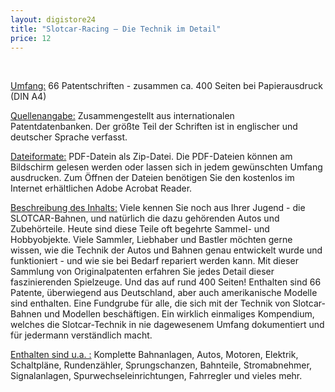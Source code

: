 ```yaml
---
layout: digistore24
title: "Slotcar-Racing – Die Technik im Detail"
price: 12
---
```

<p>&#xA0;</p>
<p><u>Umfang:</u> 66 Patentschriften - zusammen&#xA0;ca. 400 Seiten bei Papierausdruck (DIN A4)</p>
<p><u>Quellenangabe:</u> Zusammengestellt aus internationalen Patentdatenbanken.&#xA0;Der gr&#xF6;&#xDF;te Teil der&#xA0;Schriften&#xA0;ist in englischer und deutscher Sprache verfasst.</p>
<p><u>Dateiformate:</u> PDF-Datein als Zip-Datei. Die PDF-Dateien k&#xF6;nnen am Bildschirm gelesen werden oder lassen sich in jedem gew&#xFC;nschten Umfang ausdrucken. Zum &#xD6;ffnen der Dateien ben&#xF6;tigen Sie den kostenlos im Internet erh&#xE4;ltlichen Adobe Acrobat Reader.</p>
<p><u>Beschreibung des Inhalts:</u> Viele kennen Sie noch aus Ihrer Jugend - die SLOTCAR-Bahnen,&#xA0;und nat&#xFC;rlich die dazu geh&#xF6;renden Autos und Zubeh&#xF6;rteile. Heute sind diese Teile oft begehrte Sammel- und Hobbyobjekte. Viele Sammler, Liebhaber und Bastler&#xA0;m&#xF6;chten gerne wissen, wie die Technik der Autos und Bahnen genau&#xA0;entwickelt wurde&#xA0;und funktioniert - und wie sie bei Bedarf repariert werden kann. Mit dieser Sammlung von Originalpatenten&#xA0;erfahren Sie jedes Detail dieser faszinierenden Spielzeuge. Und das auf&#xA0;rund 400 Seiten! Enthalten sind 66 Patente,&#xA0;&#xFC;berwiegend aus Deutschland, aber auch amerikanische Modelle sind enthalten.&#xA0;Eine Fundgrube f&#xFC;r alle, die sich mit der Technik von Slotcar-Bahnen und Modellen besch&#xE4;ftigen.&#xA0;Ein wirklich einmaliges Kompendium, welches die Slotcar-Technik in nie dagewesenem Umfang dokumentiert und f&#xFC;r jedermann verst&#xE4;ndlich macht.&#xA0;</p>
<p><u>Enthalten sind u.a. :</u> Komplette Bahnanlagen, Autos,&#xA0;Motoren, Elektrik, Schaltpl&#xE4;ne,&#xA0;Rundenz&#xE4;hler, Sprungschanzen, Bahnteile, Stromabnehmer, Signalanlagen, Spurwechseleinrichtungen, Fahrregler und vieles mehr.</p>
<p>&#xA0;</p>